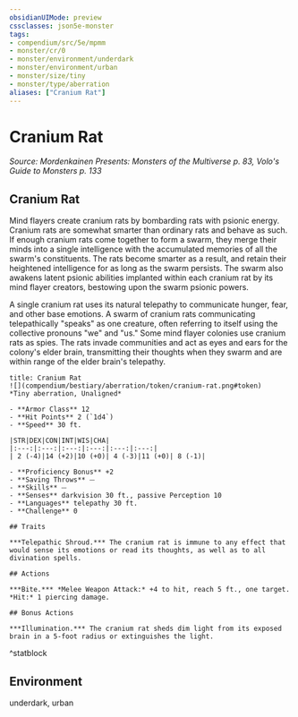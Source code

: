 ```yaml
---
obsidianUIMode: preview
cssclasses: json5e-monster
tags:
- compendium/src/5e/mpmm
- monster/cr/0
- monster/environment/underdark
- monster/environment/urban
- monster/size/tiny
- monster/type/aberration
aliases: ["Cranium Rat"]
---
```

# Cranium Rat
*Source: Mordenkainen Presents: Monsters of the Multiverse p. 83, Volo's Guide to Monsters p. 133*  

## Cranium Rat

Mind flayers create cranium rats by bombarding rats with psionic energy. Cranium rats are somewhat smarter than ordinary rats and behave as such. If enough cranium rats come together to form a swarm, they merge their minds into a single intelligence with the accumulated memories of all the swarm's constituents. The rats become smarter as a result, and retain their heightened intelligence for as long as the swarm persists. The swarm also awakens latent psionic abilities implanted within each cranium rat by its mind flayer creators, bestowing upon the swarm psionic powers.

A single cranium rat uses its natural telepathy to communicate hunger, fear, and other base emotions. A swarm of cranium rats communicating telepathically "speaks" as one creature, often referring to itself using the collective pronouns "we" and "us." Some mind flayer colonies use cranium rats as spies. The rats invade communities and act as eyes and ears for the colony's elder brain, transmitting their thoughts when they swarm and are within range of the elder brain's telepathy.

```ad-statblock
title: Cranium Rat
![](compendium/bestiary/aberration/token/cranium-rat.png#token)
*Tiny aberration, Unaligned*

- **Armor Class** 12 
- **Hit Points** 2 (`1d4`)
- **Speed** 30 ft.

|STR|DEX|CON|INT|WIS|CHA|
|:---:|:---:|:---:|:---:|:---:|:---:|
| 2 (-4)|14 (+2)|10 (+0)| 4 (-3)|11 (+0)| 8 (-1)|

- **Proficiency Bonus** +2
- **Saving Throws** ⏤
- **Skills** ⏤
- **Senses** darkvision 30 ft., passive Perception 10
- **Languages** telepathy 30 ft.
- **Challenge** 0

## Traits

***Telepathic Shroud.*** The cranium rat is immune to any effect that would sense its emotions or read its thoughts, as well as to all divination spells.

## Actions

***Bite.*** *Melee Weapon Attack:* +4 to hit, reach 5 ft., one target. *Hit:* 1 piercing damage.

## Bonus Actions

***Illumination.*** The cranium rat sheds dim light from its exposed brain in a 5-foot radius or extinguishes the light.
```
^statblock

## Environment

underdark, urban